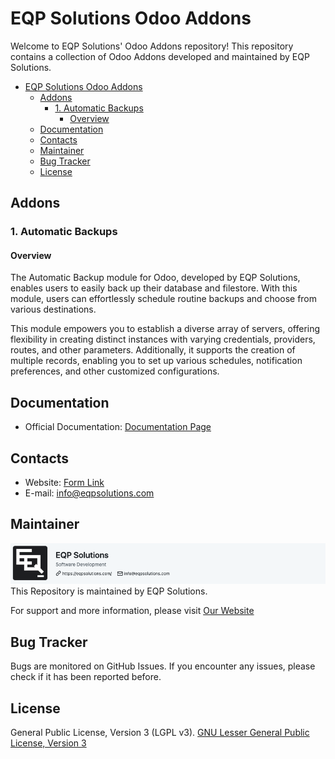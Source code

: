 # EQP Solutions Odoo Addons

Welcome to EQP Solutions' Odoo Addons repository! This repository contains a collection of Odoo Addons developed and
maintained by EQP Solutions.


<!-- TOC -->
* [EQP Solutions Odoo Addons](#eqp-solutions-odoo-addons)
  * [Addons](#addons)
    * [1. Automatic Backups](#2-automatic-backups)
      * [Overview](#overview-1)
  * [Documentation](#documentation)
  * [Contacts](#contacts)
  * [Maintainer](#maintainer)
  * [Bug Tracker](#bug-tracker)
  * [License](#license)
<!-- TOC -->

## Addons

### 1. Automatic Backups

#### Overview

The Automatic Backup module for Odoo, developed by EQP Solutions, enables users to easily back up their database and
filestore.
With this module, users can effortlessly schedule routine backups and choose from various destinations.

This module empowers you to establish a diverse array of servers, offering flexibility in creating distinct instances
with varying credentials, providers, routes, and other parameters. 
Additionally, it supports the creation of multiple
records, enabling you to set up various schedules, notification preferences, and other customized configurations.


## Documentation
- Official Documentation: [Documentation Page](https://eqpsolutions.com/blog/odoo-modules-1)

## Contacts
- Website: [Form Link](https://eqpsolutions.com/contactus)
- E-mail: [info@eqpsolutions.com](mailto:info@eqpsolutions.com)

## Maintainer
[![Maintainer](assets/EQPSol-Banner.png)](https://eqpsolutions.com)
This Repository is maintained by EQP Solutions.

For support and more information, please visit [Our Website](https://eqpsolutions.com/)

## Bug Tracker
Bugs are monitored on GitHub Issues. If you encounter any issues, please check if it has been reported before.

## License
General Public License, Version 3 (LGPL v3).
[GNU Lesser General Public License, Version 3](http://www.gnu.org/licenses/lgpl-3.0-standalone.html)









